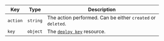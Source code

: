Key | Type | Description
----|------|-------------
`action` |`string` | The action performed. Can be either `created` or `deleted`.
`key` |`object` | The [`deploy key`](/rest/reference/repos#get-a-deploy-key) resource.
